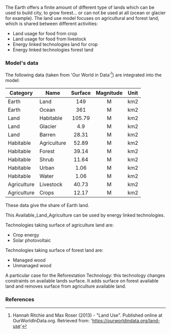 The Earth offers a finite amount of different type of lands which can be used to build city, to grow forest... or can not be used at all (ocean or glacier for example).
The land use model focuses on agricultural and forest land, which is shared between different activities: 
* Land usage for food from crop
* Land usage for food from livestock
* Energy linked technologies land for crop
* Energy linked technologies forest land


### Model's data

The following data (taken from 'Our World in Data'[^1]) are integrated into the model:

|Category|Name|Surface|Magnitude|Unit|
| ------ | -- |:-----:|:-------:|:--:|
|Earth|Land|149|M|km2|
|Earth|Ocean|361|M|km2|
|Land|Habitable|105.79|M|km2|
|Land|Glacier| 4.9|M|km2|
|Land|Barren|28.31|M|km2|
|Habitable|Agriculture|52.89|M|km2|
|Habitable|Forest|39.14|M|km2|
|Habitable|Shrub|11.64|M|km2|
|Habitable|Urban|1.06|M|km2|
|Habitable|Water|1.06|M|km2|
|Agriculture|Livestock|40.73|M|km2|
|Agriculture|Crops|12.17|M|km2|

These data give the share of Earth land.

This Available\_Land\_Agriculture can be used by energy linked technologies.

Technologies taking surface of agriculture land are:
* Crop energy
* Solar photovoltaic

Technologies taking surface of forest land are:
* Managed wood
* Unmanaged wood

A particular case for the Reforestation Technology: this technology changes constraints on available lands surface.
It adds surface on forest available land and removes surface from agriculture available land.

### References 

[^1]: Hannah Ritchie and Max Roser (2013) - "Land Use". Published online at OurWorldInData.org. Retrieved from: 'https://ourworldindata.org/land-use'